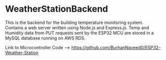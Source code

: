 # WeatherStationBackend
This is the backend for the building temperature monitoring system. Contains a web server written using Node.js and Express.js. Temp and Humidity data from PUT requests sent by the ESP32 MCU are stored in a MySQL database running on AWS RDS. 

Link to Microcontroller Code --> https://github.com/BurhanNaveed0/ESP32-Weather-Station
